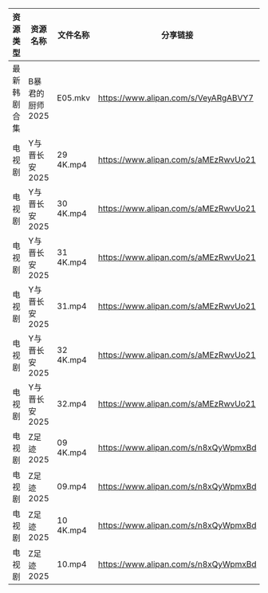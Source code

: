 | 资源类型   | 资源名称       | 文件名称      | 分享链接                                 | 更新时间                |
| ------ | ---------- | --------- | ------------------------------------ | ------------------- |
| 最新韩剧合集 | B暴君的厨师2025 | E05.mkv   | https://www.alipan.com/s/VeyARgABVY7 | 2025-09-07 07:59:21 |
| 电视剧    | Y与晋长安2025  | 29 4K.mp4 | https://www.alipan.com/s/aMEzRwvUo21 | 2025-09-07 08:00:15 |
| 电视剧    | Y与晋长安2025  | 30 4K.mp4 | https://www.alipan.com/s/aMEzRwvUo21 | 2025-09-07 08:00:15 |
| 电视剧    | Y与晋长安2025  | 31 4K.mp4 | https://www.alipan.com/s/aMEzRwvUo21 | 2025-09-07 08:00:14 |
| 电视剧    | Y与晋长安2025  | 31.mp4    | https://www.alipan.com/s/aMEzRwvUo21 | 2025-09-07 08:00:13 |
| 电视剧    | Y与晋长安2025  | 32 4K.mp4 | https://www.alipan.com/s/aMEzRwvUo21 | 2025-09-07 08:00:13 |
| 电视剧    | Y与晋长安2025  | 32.mp4    | https://www.alipan.com/s/aMEzRwvUo21 | 2025-09-07 08:00:12 |
| 电视剧    | Z足迹2025    | 09 4K.mp4 | https://www.alipan.com/s/n8xQyWpmxBd | 2025-09-07 08:00:32 |
| 电视剧    | Z足迹2025    | 09.mp4    | https://www.alipan.com/s/n8xQyWpmxBd | 2025-09-07 08:00:32 |
| 电视剧    | Z足迹2025    | 10 4K.mp4 | https://www.alipan.com/s/n8xQyWpmxBd | 2025-09-07 08:00:31 |
| 电视剧    | Z足迹2025    | 10.mp4    | https://www.alipan.com/s/n8xQyWpmxBd | 2025-09-07 08:00:30 |
